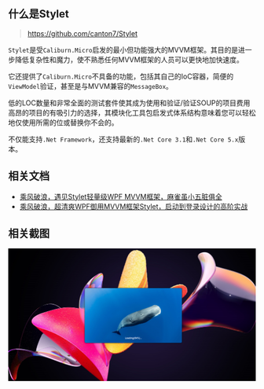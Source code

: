 ## 什么是Stylet

> https://github.com/canton7/Stylet

`Stylet`是受`Caliburn.Micro`启发的最小但功能强大的MVVM框架。其目的是进一步降低复杂性和魔力，使不熟悉任何MVVM框架的人员可以更快地加快速度。

它还提供了`Caliburn.Micro`不具备的功能，包括其自己的IoC容器，简便的`ViewModel`验证，甚至是与MVVM兼容的`MessageBox`。

低的LOC数量和非常全面的测试套件使其成为使用和验证/验证SOUP的项目费用高昂的项目的有吸引力的选择，其模块化工具包启发式体系结构意味着您可以轻松地仅使用所需的位或替换你不会的。

不仅能支持`.Net Framework`，还支持最新的`.Net Core 3.1`和`.Net Core 5.x`版本。

## 相关文档

* [乘风破浪，遇见Stylet轻量级WPF MVVM框架，麻雀虽小五脏俱全](https://www.cnblogs.com/taylorshi/p/15055873.html)
* [乘风破浪，超清爽WPF御用MVVM框架Stylet，启动到登录设计的高阶实战](https://www.cnblogs.com/taylorshi/p/15056941.html)

## 相关截图

![](/Assets/375390-20210726024905207-1527481451.png)